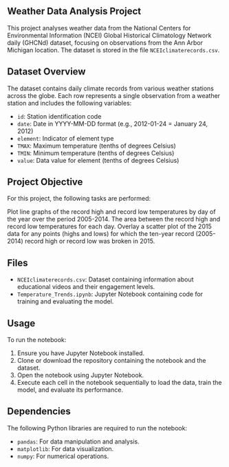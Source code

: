 ## Weather Data Analysis Project

This project analyses weather data from the National Centers for Environmental Information (NCEI) Global Historical Climatology Network daily (GHCNd) dataset, focusing on observations from the Ann Arbor Michigan location. The dataset is stored in the file `NCEIclimaterecords.csv`.

## Dataset Overview

The dataset contains daily climate records from various weather stations across the globe. Each row represents a single observation from a weather station and includes the following variables:

- `id`: Station identification code
- `date`: Date in YYYY-MM-DD format (e.g., 2012-01-24 = January 24, 2012)
- `element`: Indicator of element type
- `TMAX`: Maximum temperature (tenths of degrees Celsius)
- `TMIN`: Minimum temperature (tenths of degrees Celsius)
- `value`: Data value for element (tenths of degrees Celsius)

## Project Objective

For this project, the following tasks are performed:

Plot line graphs of the record high and record low temperatures by day of the year over the period 2005-2014. The area between the record high and record low temperatures for each day. Overlay a scatter plot of the 2015 data for any points (highs and lows) for which the ten-year record (2005-2014) record high or record low was broken in 2015.


## Files

- `NCEIclimaterecords.csv`: Dataset containing information about educational videos and their engagement levels.
- `Temperature_Trends.ipynb`: Jupyter Notebook containing code for training and evaluating the model.

## Usage

To run the notebook:

1. Ensure you have Jupyter Notebook installed.
2. Clone or download the repository containing the notebook and the dataset.
3. Open the notebook using Jupyter Notebook.
4. Execute each cell in the notebook sequentially to load the data, train the model, and evaluate its performance.
## Dependencies

The following Python libraries are required to run the notebook:

- `pandas`: For data manipulation and analysis.
- `matplotlib`: For data visualization.
- `numpy`: For numerical operations.
